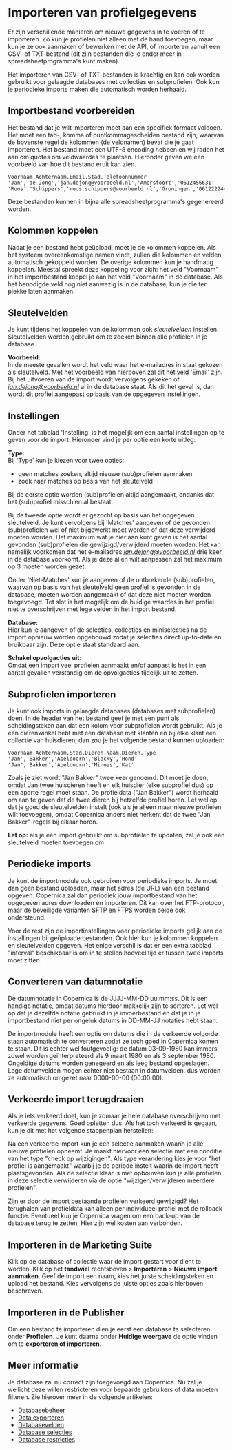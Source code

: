 # Importeren van profielgegevens
Er zijn verschillende manieren om nieuwe gegevens in te voeren of te importeren.
Zo kun je profielen niet alleen met de hand toevoegen, maar kun je ze ook
aanmaken of bewerken met de API, of importeren vanuit een CSV- of TXT-bestand
(dit zijn bestanden die je onder meer in spreadsheetprogramma's kunt maken).

Het importeren van CSV- of TXT-bestanden is krachtig en kan ook worden gebruikt
voor gelaagde databases met collecties en subprofielen. Ook kun je periodieke
imports maken die automatisch worden herhaald.

## Importbestand voorbereiden
Het bestand dat je wilt importeren moet aan een specifiek formaat voldoen.
Het moet een tab-, komma of puntkommagescheiden bestand zijn, waarvan de bovenste regel
de kolommen (de veldnamen) bevat die je gaat importeren. Het bestand moet een
UTF-8 encoding hebben en wij raden het aan om quotes om veldwaardes te plaatsen.
Hieronder geven we een voorbeeld van hoe dit bestand eruit kan zien.

    Voornaam,Achternaam,Email,Stad,Telefoonnummer
    'Jan','de Jong','jan.dejong@voorbeeld.nl','Amersfoort','0612456631'
    'Roos','Schippers','roos.schippers@voorbeeld.nl','Groningen','0612222444'

Deze bestanden kunnen in bijna alle spreadsheetprogramma's gegenereerd worden.

## Kolommen koppelen
Nadat je een bestand hebt geüpload, moet je de kolommen koppelen. Als het
systeem overeenkomstige namen vindt, zullen die kolommen en velden automatisch
gekoppeld worden. De overige kolommen kun je handmatig koppelen. Meestal
spreekt deze koppeling voor zich: het veld "Voornaam" in het importbestand
koppel je aan het veld "Voornaam" in de database. Als het benodigde veld nog
niet aanwezig is in de database, kun je die ter plekke laten aanmaken.

## Sleutelvelden
Je kunt tijdens het koppelen van de kolommen ook *sleutelvelden* instellen.
Sleutelvelden worden gebruikt om te zoeken binnen alle profielen in je database. 

**Voorbeeld:**  
In de meeste gevallen wordt het veld waar het e-mailadres in staat gekozen als sleutelveld. Met het voorbeeld van hierboven zal dit het veld 'Email' zijn. Bij het uitvoeren van de import wordt vervolgens gekeken of *jan.dejong@voorbeeld.nl* al in de database staat. Als dit het geval is, dan wordt dit profiel aangepast op basis van de opgegeven instellingen.

## Instellingen
Onder het tabblad 'Instelling' is het mogelijk om een aantal instellingen op te geven voor de import. 
Hieronder vind je per optie een korte uitleg:

**Type:**  
Bij 'Type' kun je kiezen voor twee opties:  
* geen matches zoeken, altijd nieuwe (sub)profielen aanmaken
* zoek naar matches op basis van het sleutelveld

Bij de eerste optie worden (sub)profielen altijd aangemaakt, ondanks dat het (sub)profiel misschien al bestaat.  

Bij de tweede optie wordt er gezocht op basis van het opgegeven sleutelveld. Je kunt vervolgens bij 'Matches' aangeven of de gevonden (sub)profielen wel of niet bijgewerkt moet worden of dat deze verwijderd moeten worden. Het maximum wat je hier aan kunt geven is het aantal gevonden (sub)profielen die gewijzigd/verwijderd moeten worden. Het kan namelijk voorkomen dat het e-mailadres *jan.dejong@voorbeeld.nl* drie keer in de database voorkomt. Als je deze allen wilt aanpassen zal het maximum op 3 moeten worden gezet. 

Onder 'Niet-Matches' kun je aangeven of de ontbrekende (sub)profielen, waarvan op basis van het sleutelveld geen profiel is gevonden in de database, moeten worden aangemaakt of dat deze niet moeten worden toegevoegd. Tot slot is het mogelijk om de huidige waardes in het profiel niet te overschrijven met lege velden in het import bestand.

**Database:**  
Hier kun je aangeven of de selecties, collecties en miniselecties na de import opnieuw worden opgebouwd zodat je selecties direct up-to-date en bruikbaar zijn. Deze optie staat standaard aan.

**Schakel opvolgacties uit:**  
Omdat een import veel profielen aanmaakt en/of aanpast is het in een aantal gevallen verstandig om de opvolgacties tijdelijk uit te zetten. 

## Subprofielen importeren
Je kunt ook imports in gelaagde databases (databases met subprofielen) doen.
In de header van het bestand geef je met een punt als scheidingsteken aan dat
een kolom voor subprofielen wordt gebruikt. Als je een dierenwinkel hebt met
een database met klanten en bij elke klant een collectie van huisdieren, dan
zou je het volgende bestand kunnen uploaden:

    Voornaam,Achternaam,Stad,Dieren.Naam,Dieren.Type
    'Jan','Bakker','Apeldoorn','Blacky','Hond'
    'Jan','Bakker','Apeldoorn','Minoes','Kat'

Zoals je ziet wordt "Jan Bakker" twee keer genoemd. Dit moet je doen, omdat
Jan twee huisdieren heeft en elk huisdier (elke subprofiel dus) op een aparte
regel moet staan. De profieldata ("Jan Bakker") wordt herhaald om aan te geven
dat de twee dieren bij hetzelfde profiel horen. Let wel op dat je goed de
sleutelvelden instelt (ook als je alleen maar nieuwe profielen wilt toevoegen),
omdat Copernica anders niet herkent dat de twee "Jan Bakker"-regels bij elkaar
horen.

**Let op:** als je een import gebruikt om subprofielen te updaten, zal je ook
een sleutelveld moeten toevoegen om

## Periodieke imports
Je kunt de importmodule ook gebruiken voor periodieke imports. Je moet dan
geen bestand uploaden, maar het adres (de URL) van een bestand opgeven.
Copernica zal dan periodiek jouw importbestand van het opgegeven adres
downloaden en importeren. Dit kan over het FTP-protocol, maar de beveiligde
varianten SFTP en FTPS worden beide ook ondersteund.

Voor de rest zijn de importinstellingen voor periodieke imports gelijk aan
de instellingen bij geüploade bestanden. Ook hier kun je kolommen koppelen
en sleutelvelden opgeven. Het enige verschil is dat er een extra tabblad
"interval" beschikbaar is om in te stellen hoeveel tijd er tussen twee
imports moet zitten.

## Converteren van datumnotatie
De datumnotatie in Copernica is de JJJJ-MM-DD uu:mm:ss. Dit is een handige
notatie, omdat datums hierdoor makkelijk zijn te sorteren. Let wel op
dat je dezelfde notatie gebruikt in je invoerbestand en dat je in je
importbestand niet per ongeluk datums in DD-MM-JJ notaties hebt staan.

De importmodule heeft een optie om datums die in de verkeerde volgorde staan
automatisch te converteren zodat ze toch goed in Copernica komen te staan.
Dit is echter wel foutgevoelig: de datum 03-09-1980 kan immers zowel worden
geïnterpreteerd als 9 maart 1980 en als 3 september 1980. Ongeldige datums
worden genegeerd en als leeg bestand opgeslagen. Lege datumvelden mogen echter
niet bestaan in datumvelden, dus worden ze automatisch omgezet naar
0000-00-00 (00:00:00).

## Verkeerde import terugdraaien
Als je iets verkeerd doet, kun je zomaar je hele database overschrijven met
verkeerde gegevens. Goed opletten dus. Als het toch verkeerd is gegaan, kun
je dit met het volgende stappenplan herstellen:

Na een verkeerde import kun je een selectie aanmaken waarin je alle nieuwe
profielen opneemt. Je maakt hiervoor een selectie met een conditie van het
type "check op wijzigingen". Als type verandering kies je voor "het profiel
is aangemaakt" waarbij je de periode instelt waarin de import heeft
plaatsgevonden. Als de selectie klaar is met opbouwen kun je alle profielen
in deze selectie verwijderen via de optie "wijzigen/verwijderen meerdere
profielen".

Zijn er door de import bestaande profielen verkeerd gewijzigd? Het
terughalen van profieldata kan alleen per individueel profiel met de rollback
functie. Eventueel kun je Copernica vragen om een back-up van
de database terug te zetten. Hier zijn wel kosten aan verbonden.

## Importeren in de Marketing Suite
Klik op de database of collectie waar de import gestart voor dient te worden.
Klik op het **tandwiel** rechtsboven > **Importeren** >
**Nieuwe import aanmaken**. Geef de import een naam, kies het juiste
scheidingsteken en upload het bestand. Kies vervolgens de juiste opties zoals
hierboven beschreven.

## Importeren in de Publisher
Om een bestand te importeren dien je eerst een database te selecteren onder
**Profielen**. Je kunt daarna onder **Huidige weergave** de optie vinden om te
**exporteren of importeren**.

## Meer informatie
Je database zal nu correct zijn toegevoegd aan Copernica. Nu zal je
wellicht deze willen restricteren voor bepaarde gebruikers of data moeten
filteren. Zie hierover meer in de volgende artikelen:

* [Databasebeheer](./database-introduction)
* [Data exporteren](./database-export)
* [Databasevelden](./database-fields)
* [Database selecties](./database-selections-introduction)
* [Database restricties](./database-restrictions)
